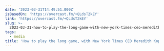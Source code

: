 ```yaml
---
date: '2023-03-31T14:49:51.000Z'
isBasedOn: 'https://overcast.fm/+QLdsT2kEY'
link: 'https://overcast.fm/+QLdsT2kEY'
slug: >-
  2023-03-31-how-to-play-the-long-game-with-new-york-times-ceo-meredith-kopit-levien
tags:
  - media
title: 'How to play the long game, with New York Times CEO Meredith Kopit Levien — '
---
```


